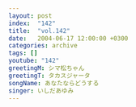 ```yaml
---
layout: post
index:  "142"
title:  "vol.142"
date:   2004-06-17 12:00:00 +0300
categories: archive
tags: []
youtube: "142"
greetingM: シマ松ちゃん
greetingT: タカスジャータ
songName: あなたならどうする
singer: いしだあゆみ
---
```

